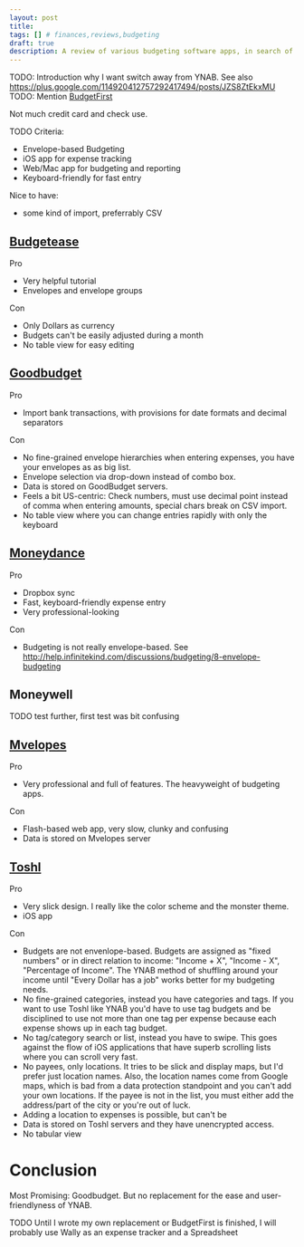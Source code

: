 ```yaml
---
layout: post
title:
tags: [] # finances,reviews,budgeting
draft: true
description: A review of various budgeting software apps, in search of an alternative to "You need a budget (YNAB)"
---
```

TODO: Introduction why I want switch away from YNAB. See also https://plus.google.com/114920412757292417494/posts/JZS8ZtEkxMU
TODO: Mention [BudgetFirst](https://github.com/BudgetFirst/BudgetFirst)

Not much credit card and check use.

TODO Criteria:
- Envelope-based Budgeting
- iOS app for expense tracking
- Web/Mac app for budgeting and reporting
- Keyboard-friendly for fast entry

Nice to have:
- some kind of import, preferrably CSV


## [Budgetease](http://budgetease.com/)

Pro
- Very helpful tutorial
- Envelopes and envelope groups

Con
- Only Dollars as currency
- Budgets can't be easily adjusted during a month
- No table view for easy editing

## [Goodbudget](https://goodbudget.com/)
Pro
- Import bank transactions, with provisions for date formats and decimal separators

Con
- No fine-grained envelope hierarchies when entering expenses, you have your envelopes as as big list.
- Envelope selection via drop-down instead of combo box.
- Data is stored on GoodBudget servers.
- Feels a bit US-centric: Check numbers, must use decimal point instead of comma when entering amounts, special chars break on CSV import.
- No table view where you can change entries rapidly with only the keyboard

## [Moneydance](http://infinitekind.com/moneydance)
Pro
- Dropbox sync
- Fast, keyboard-friendly expense entry
- Very professional-looking

Con
- Budgeting is not really envelope-based. See http://help.infinitekind.com/discussions/budgeting/8-envelope-budgeting

## Moneywell

TODO test further, first test was bit confusing

## [Mvelopes](https://www.mvelopes.com/)

Pro
- Very professional and full of features. The heavyweight of budgeting apps.

Con
- Flash-based web app, very slow, clunky and confusing
- Data is stored on Mvelopes server

## [Toshl](toshl.com/)

Pro
- Very slick design. I really like the color scheme and the monster theme.
- iOS app

Con
- Budgets are not envenlope-based. Budgets are assigned as "fixed numbers" or in direct relation to income: "Income + X", "Income - X", "Percentage of Income". The YNAB method of shuffling around your income until "Every Dollar has a job" works better for my budgeting needs.
- No fine-grained categories, instead you have categories and tags. If you want to use Toshl like YNAB you'd have to use tag budgets and be disciplined to use not more than one tag per expense because each expense shows up in each tag budget.
- No tag/category search or list, instead you have to swipe. This goes against the flow of iOS applications that have superb scrolling lists where you can scroll very fast.
- No payees, only locations. It tries to be slick and display maps, but I'd prefer just location names. Also, the location names come from Google maps, which is bad from a data protection standpoint and you can't add your own locations. If the payee is not in the list, you must either add the address/part of the city or you're out of luck.
- Adding a location to expenses is possible, but can't be
- Data is stored on Toshl servers and they have unencrypted access.
- No tabular view

# Conclusion
Most Promising: Goodbudget. But no replacement for the ease and user-friendlyness of YNAB.


TODO
Until I wrote my own replacement or BudgetFirst is finished, I will probably use Wally as an expense tracker and a Spreadsheet
